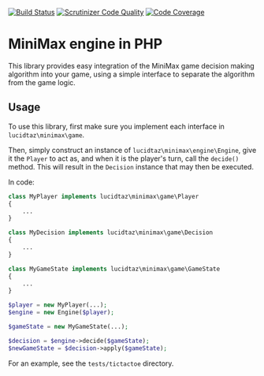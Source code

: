 [![Build Status](https://travis-ci.org/LucidTaZ/minimax.svg?branch=master)](https://travis-ci.org/LucidTaZ/minimax)
[![Scrutinizer Code Quality](https://scrutinizer-ci.com/g/LucidTaZ/minimax/badges/quality-score.png?b=master)](https://scrutinizer-ci.com/g/LucidTaZ/minimax/?branch=master)
[![Code Coverage](https://scrutinizer-ci.com/g/LucidTaZ/minimax/badges/coverage.png?b=master)](https://scrutinizer-ci.com/g/LucidTaZ/minimax/?branch=master)

MiniMax engine in PHP
=====================

This library provides easy integration of the MiniMax game decision making
algorithm into your game, using a simple interface to separate the algorithm
from the game logic.

Usage
-----

To use this library, first make sure you implement each interface in
`lucidtaz\minimax\game`.

Then, simply construct an instance of `lucidtaz\minimax\engine\Engine`, give it
the `Player` to act as, and when it is the player's turn, call the `decide()`
method. This will result in the `Decision` instance that may then be executed.

In code:

```php
class MyPlayer implements lucidtaz\minimax\game\Player
{
    ...
}

class MyDecision implements lucidtaz\minimax\game\Decision
{
    ...
}

class MyGameState implements lucidtaz\minimax\game\GameState
{
    ...
}

$player = new MyPlayer(...);
$engine = new Engine($player);

$gameState = new MyGameState(...);

$decision = $engine->decide($gameState);
$newGameState = $decision->apply($gameState);
```

For an example, see the `tests/tictactoe` directory.
